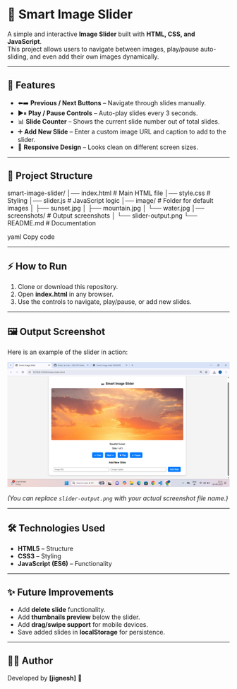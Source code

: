 # 📸 Smart Image Slider

A simple and interactive **Image Slider** built with **HTML, CSS, and JavaScript**.  
This project allows users to navigate between images, play/pause auto-sliding, and even add their own images dynamically.

---

## 🚀 Features

- ⬅️➡️ **Previous / Next Buttons** – Navigate through slides manually.
- ▶⏸ **Play / Pause Controls** – Auto-play slides every 3 seconds.
- 📊 **Slide Counter** – Shows the current slide number out of total slides.
- ➕ **Add New Slide** – Enter a custom image URL and caption to add to the slider.
- 🎨 **Responsive Design** – Looks clean on different screen sizes.

---

## 📂 Project Structure

smart-image-slider/
│── index.html # Main HTML file
│── style.css # Styling
│── slider.js # JavaScript logic
│── image/ # Folder for default images
│ ├── sunset.jpg
│ ├── mountain.jpg
│ └── water.jpg
│── screenshots/ # Output screenshots
│ └── slider-output.png
└── README.md # Documentation

yaml
Copy code

---

## ⚡ How to Run

1. Clone or download this repository.
2. Open **index.html** in any browser.
3. Use the controls to navigate, play/pause, or add new slides.

---

## 🖼️ Output Screenshot

Here is an example of the slider in action:  

![Smart Image Slider Screenshot](Screenshot1.png)

*(You can replace `slider-output.png` with your actual screenshot file name.)*

---

## 🛠️ Technologies Used

- **HTML5** – Structure  
- **CSS3** – Styling  
- **JavaScript (ES6)** – Functionality  

---

## ✨ Future Improvements

- Add **delete slide** functionality.  
- Add **thumbnails preview** below the slider.  
- Add **drag/swipe support** for mobile devices.  
- Save added slides in **localStorage** for persistence.  

---

## 👨‍💻 Author

Developed by **[jignesh]** 🚀 
